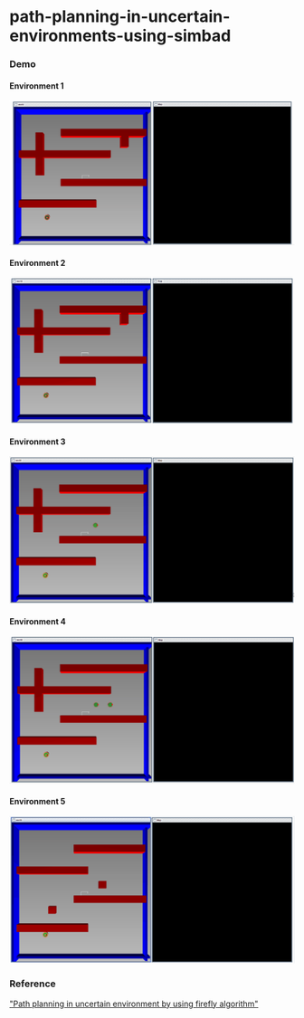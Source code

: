 # path-planning-in-uncertain-environments-using-simbad
<h3>Demo</h3>
<h4>Environment 1</h4>
<img src="imgs/illustrate1.gif"></img>
<h4>Environment 2</h4>
<img src="imgs/illustrate2.gif"></img>
<h4>Environment 3</h4>
<img src="imgs/illustrate3.gif"></img>
<h4>Environment 4</h4>
<img src="imgs/illustrate4.gif"></img>
<h4>Environment 5</h4>
<img src="imgs/illustrate5.gif"></img>
<h3>Reference</h3>
<div><a href="https://www.sciencedirect.com/science/article/pii/S2214914718300333">"Path planning in uncertain environment by using firefly algorithm"</a><div>

